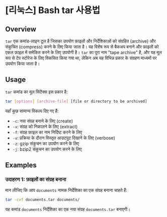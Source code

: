 # [리눅스] Bash tar 사용법

## Overview
`tar` एक कमांड-लाइन टूल है जिसका उपयोग फ़ाइलों और निर्देशिकाओं को संग्रहित (archive) और संकुचित (compress) करने के लिए किया जाता है। यह विशेष रूप से बैकअप बनाने और फ़ाइलों को एकल फ़ाइल में समेकित करने के लिए उपयोगी है। `tar` का पूरा नाम "tape archive" है, और यह मूल रूप से टेप स्टोरेज के लिए विकसित किया गया था, लेकिन अब यह विभिन्न प्रकार के संग्रहण माध्यमों पर उपयोग किया जाता है।

## Usage
`tar` कमांड का मूल सिंटैक्स इस प्रकार है:

```bash
tar [options] [archive-file] [file or directory to be archived]
```

यहाँ कुछ सामान्य विकल्प दिए गए हैं:

- `-c`: नया संग्रह बनाने के लिए (create)
- `-x`: संग्रह को निकालने के लिए (extract)
- `-f`: संग्रह फ़ाइल का नाम निर्दिष्ट करने के लिए
- `-v`: प्रक्रिया के दौरान विस्तृत आउटपुट दिखाने के लिए (verbose)
- `-z`: gzip संकुचन का उपयोग करने के लिए
- `-j`: bzip2 संकुचन का उपयोग करने के लिए

## Examples

### उदाहरण 1: फ़ाइलों का संग्रह बनाना
मान लीजिए कि आप `documents` नामक निर्देशिका का एक संग्रह बनाना चाहते हैं:

```bash
tar -cvf documents.tar documents/
```
यह कमांड `documents` निर्देशिका का एक नया संग्रह `documents.tar` बनाएगी।

### उदाहरण 2: संग्रह को निकालना
यदि आप पहले से बनाए गए `documents.tar` संग्रह को निकालना चाहते हैं, तो आप निम्नलिखित कमांड का उपयोग कर सकते हैं:

```bash
tar -xvf documents.tar
```
यह कमांड `documents.tar` संग्रह से सभी फ़ाइलों और निर्देशिकाओं को निकाल देगी।

## Tips
- हमेशा `-v` विकल्प का उपयोग करें जब आप संग्रह बनाने या निकालने की प्रक्रिया देखना चाहते हैं। इससे आपको यह पता चलेगा कि कौन सी फ़ाइलें प्रोसेस की जा रही हैं।
- यदि आप संग्रह को संकुचित करना चाहते हैं, तो `-z` या `-j` विकल्प का उपयोग करें। उदाहरण के लिए, `tar -czvf documents.tar.gz documents/` संग्रह को gzip के साथ संकुचित करेगा।
- संग्रह फ़ाइलों के नाम में स्पष्टता बनाए रखें, ताकि आप आसानी से पहचान सकें कि प्रत्येक संग्रह में क्या है।
- बैकअप के लिए नियमित रूप से `tar` का उपयोग करें, ताकि डेटा सुरक्षित रहे।